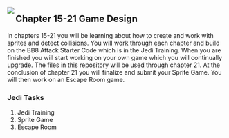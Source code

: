 <img align="left" src="http://hermonswebsites.com/Classes/CS/python.png"><H2>Chapter 15-21 Game Design</H2>

In chapters 15-21 you will be learning about how to create and work with sprites and detect collisions. You will work through each chapter and build on the BB8 Attack Starter Code which is in the Jedi Training. When you are finished you will start working on your own game which you will continually upgrade. The files in this repository will be used through chapter 21. At the conclusion of chapter 21 you will finalize and submit your Sprite Game. You will then work on an Escape Room game.


<h3>Jedi Tasks</h3>
<ol>
  <li>Jedi Training</li>
  <li>Sprite Game</li>
  <li>Escape Room</li>
  </ol>
